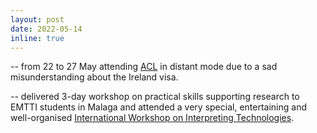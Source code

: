 ```yaml
---
layout: post
date: 2022-05-14
inline: true
---
```



-- from 22 to 27 May attending <a href="https://www.2022.aclweb.org/" target="blank">ACL</a> in distant mode due to a sad misunderstanding about the Ireland visa.<br/>


-- delivered 3-day workshop on practical skills supporting research to EMTTI students in Malaga and attended a very special, entertaining and well-organised <a href="http://www.lexytrad.es/en/scientific-events/international-workshop-on-interpreting-technologies/" target="blank">International Workshop on Interpreting Technologies</a>.

